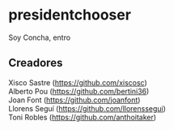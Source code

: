 # presidentchooser
Soy Concha, entro

## Creadores
Xisco Sastre (https://github.com/xiscosc) <br>
Alberto Pou (https://github.com/bertini36) <br>
Joan Font (https://github.com/joanfont) <br>
Llorens Seguí (https://github.com/llorenssegui) <br>
Toni Robles (https://github.com/anthoitaker)
    
